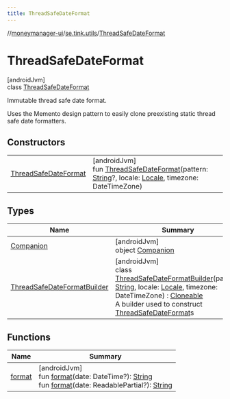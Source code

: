 ```yaml
---
title: ThreadSafeDateFormat
---
```

//[moneymanager-ui](../../../index.html)/[se.tink.utils](../index.html)/[ThreadSafeDateFormat](index.html)



# ThreadSafeDateFormat



[androidJvm]\
class [ThreadSafeDateFormat](index.html)

Immutable thread safe date format.



Uses the Memento design pattern to easily clone preexisting static thread safe date formatters.



## Constructors


| | |
|---|---|
| [ThreadSafeDateFormat](-thread-safe-date-format.html) | [androidJvm]<br>fun [ThreadSafeDateFormat](-thread-safe-date-format.html)(pattern: [String](https://kotlinlang.org/api/latest/jvm/stdlib/kotlin/-string/index.html)?, locale: [Locale](https://developer.android.com/reference/kotlin/java/util/Locale.html), timezone: DateTimeZone) |


## Types


| Name | Summary |
|---|---|
| [Companion](-companion/index.html) | [androidJvm]<br>object [Companion](-companion/index.html) |
| [ThreadSafeDateFormatBuilder](-thread-safe-date-format-builder/index.html) | [androidJvm]<br>class [ThreadSafeDateFormatBuilder](-thread-safe-date-format-builder/index.html)(pattern: [String](https://kotlinlang.org/api/latest/jvm/stdlib/kotlin/-string/index.html), locale: [Locale](https://developer.android.com/reference/kotlin/java/util/Locale.html), timezone: DateTimeZone) : [Cloneable](https://kotlinlang.org/api/latest/jvm/stdlib/kotlin/-cloneable/index.html)<br>A builder used to construct [ThreadSafeDateFormat](index.html)s |


## Functions


| Name | Summary |
|---|---|
| [format](format.html) | [androidJvm]<br>fun [format](format.html)(date: DateTime?): [String](https://kotlinlang.org/api/latest/jvm/stdlib/kotlin/-string/index.html)<br>fun [format](format.html)(date: ReadablePartial?): [String](https://kotlinlang.org/api/latest/jvm/stdlib/kotlin/-string/index.html) |

